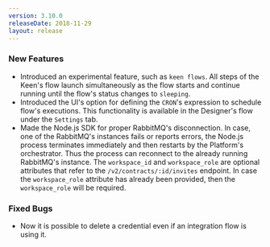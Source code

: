 ```yaml
---
version: 3.10.0
releaseDate: 2018-11-29
layout: release
---
```


### New Features

* Introduced an experimental feature, such as `keen flows`. All steps of the Keen's flow launch simultaneously as the flow starts and continue running until the flow's status changes to `sleeping`.
* Introduced the UI's option for defining the `CRON`'s expression to schedule flow's executions. This functionality is available in the Designer's flow under the `Settings` tab.
* Made the Node.js SDK for proper RabbitMQ's disconnection. In case, one of the RabbitMQ's instances fails or reports errors, the Node.js process terminates immediately and then restarts by the Platform's orchestrator. Thus the process can reconnect to the already running RabbitMQ's instance. 
The `workspace_id` and `workspace_role` are optional attributes
that refer to the `/v2/contracts/:id/invites` endpoint. In case the `workspace_role` attribute
has already been provided, then the `workspace_role` will be required.

### Fixed Bugs

* Now it is possible to delete a credential even if an integration flow is using it.
